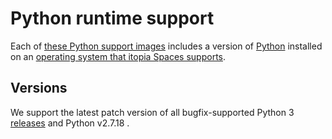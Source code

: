 # Python runtime support

Each of [these Python support images](https://github.com/orgs/itopia-inc/packages?tab=packages&repo_name=spaces-images&q=Python)
includes a version of [Python](https://www.python.org/) installed on
an [operating system that itopia Spaces supports](https://github.com/itopia-inc/spaces-base-images/).

## Versions

We support the latest patch version of all bugfix-supported Python 3
[releases](https://www.python.org/downloads/)
and Python v2.7.18 .
